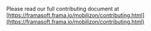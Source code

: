 Please read our full contributing document at [https://framasoft.frama.io/mobilizon/contributing.html](https://framasoft.frama.io/mobilizon/contributing.html)
